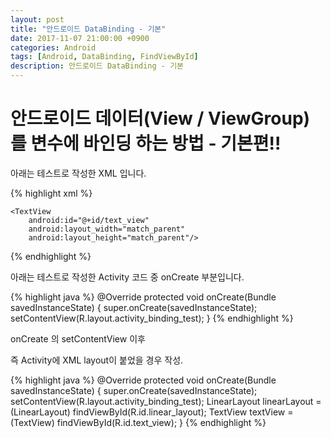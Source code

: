 ```yaml
---
layout: post
title: "안드로이드 DataBinding - 기본"
date: 2017-11-07 21:00:00 +0900
categories: Android
tags: [Android, DataBinding, FindViewById]
description: 안드로이드 DataBinding - 기본
---
```


# 안드로이드 데이터(View / ViewGroup)를 변수에 바인딩 하는 방법 - 기본편!!

아래는 테스트로 작성한 XML 입니다.

{% highlight xml %}
<LinearLayout
    android:id="@+id/linear_layout"
    android:layout_width="match_parent"
    android:layout_height="match_parent">

    <TextView
        android:id="@+id/text_view"
        android:layout_width="match_parent"
        android:layout_height="match_parent"/>
</LinearLayout>
{% endhighlight %}

아래는 테스트로 작성한 Activity 코드 중 onCreate 부분입니다.

{% highlight java %}
@Override
protected void onCreate(Bundle savedInstanceState) {
    super.onCreate(savedInstanceState);
    setContentView(R.layout.activity_binding_test);
}
{% endhighlight %}

onCreate 의 setContentView 이후

즉 Activity에 XML layout이 붙었을 경우 작성.

{% highlight java %}
@Override
protected void onCreate(Bundle savedInstanceState) {
    super.onCreate(savedInstanceState);
    setContentView(R.layout.activity_binding_test);
    LinearLayout linearLayout = (LinearLayout) findViewById(R.id.linear_layout);
    TextView textView = (TextView) findViewById(R.id.text_view);
}
{% endhighlight %}


